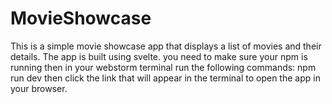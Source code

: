 # MovieShowcase
This is a simple movie showcase app that displays a list of movies and their details. The app is built using svelte.
you need to make sure your npm is running then in your webstorm terminal run the following commands: npm run dev
then click the link that will appear in the terminal to open the app in your browser.